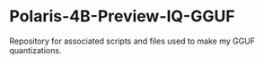 # Polaris-4B-Preview-IQ-GGUF
Repository for associated scripts and files used to make my GGUF quantizations.

